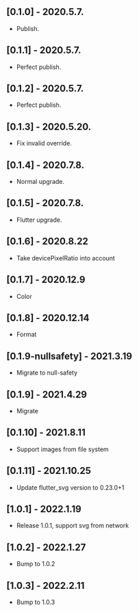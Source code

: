 ## [0.1.0] - 2020.5.7.

- Publish.

## [0.1.1] - 2020.5.7.

- Perfect publish.

## [0.1.2] - 2020.5.7.

- Perfect publish.

## [0.1.3] - 2020.5.20.

- Fix invalid override.

## [0.1.4] - 2020.7.8.

- Normal upgrade.

## [0.1.5] - 2020.7.8.

- Flutter upgrade.

## [0.1.6] - 2020.8.22

- Take devicePixelRatio into account

## [0.1.7] - 2020.12.9

- Color

## [0.1.8] - 2020.12.14

- Format

## [0.1.9-nullsafety] - 2021.3.19

- Migrate to null-safety

## [0.1.9] - 2021.4.29

- Migrate


## [0.1.10] - 2021.8.11

- Support images from file system


## [0.1.11] - 2021.10.25

- Update flutter_svg version to 0.23.0+1

## [1.0.1] - 2022.1.19

- Release 1.0.1, support svg from network

## [1.0.2] - 2022.1.27

- Bump to 1.0.2

## [1.0.3] - 2022.2.11

- Bump to 1.0.3
